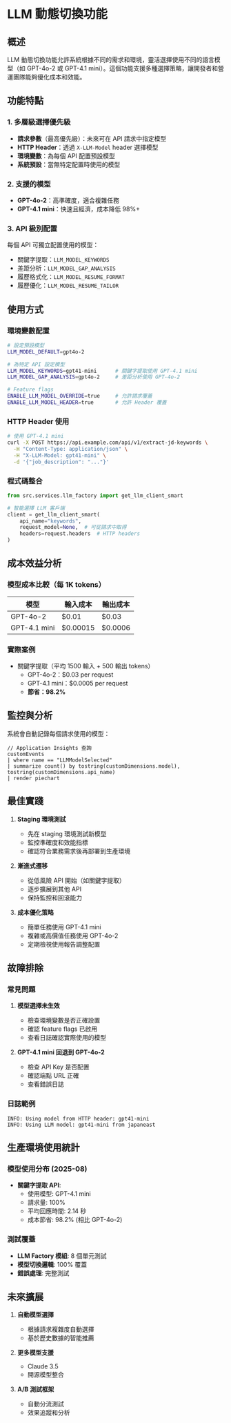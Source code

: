 # LLM 動態切換功能

## 概述

LLM 動態切換功能允許系統根據不同的需求和環境，靈活選擇使用不同的語言模型（如 GPT-4o-2 或 GPT-4.1 mini）。這個功能支援多種選擇策略，讓開發者和營運團隊能夠優化成本和效能。

## 功能特點

### 1. 多層級選擇優先級
- **請求參數**（最高優先級）：未來可在 API 請求中指定模型
- **HTTP Header**：透過 `X-LLM-Model` header 選擇模型
- **環境變數**：為每個 API 配置預設模型
- **系統預設**：當無特定配置時使用的模型

### 2. 支援的模型
- **GPT-4o-2**：高準確度，適合複雜任務
- **GPT-4.1 mini**：快速且經濟，成本降低 98%+

### 3. API 級別配置
每個 API 可獨立配置使用的模型：
- 關鍵字提取：`LLM_MODEL_KEYWORDS`
- 差距分析：`LLM_MODEL_GAP_ANALYSIS`
- 履歷格式化：`LLM_MODEL_RESUME_FORMAT`
- 履歷優化：`LLM_MODEL_RESUME_TAILOR`

## 使用方式

### 環境變數配置

```bash
# 設定預設模型
LLM_MODEL_DEFAULT=gpt4o-2

# 為特定 API 設定模型
LLM_MODEL_KEYWORDS=gpt41-mini      # 關鍵字提取使用 GPT-4.1 mini
LLM_MODEL_GAP_ANALYSIS=gpt4o-2     # 差距分析使用 GPT-4o-2

# Feature flags
ENABLE_LLM_MODEL_OVERRIDE=true     # 允許請求覆蓋
ENABLE_LLM_MODEL_HEADER=true       # 允許 Header 覆蓋
```

### HTTP Header 使用

```bash
# 使用 GPT-4.1 mini
curl -X POST https://api.example.com/api/v1/extract-jd-keywords \
  -H "Content-Type: application/json" \
  -H "X-LLM-Model: gpt41-mini" \
  -d '{"job_description": "..."}'
```

### 程式碼整合

```python
from src.services.llm_factory import get_llm_client_smart

# 智能選擇 LLM 客戶端
client = get_llm_client_smart(
    api_name="keywords",
    request_model=None,  # 可從請求中取得
    headers=request.headers  # HTTP headers
)
```

## 成本效益分析

### 模型成本比較（每 1K tokens）
| 模型 | 輸入成本 | 輸出成本 |
|------|----------|----------|
| GPT-4o-2 | $0.01 | $0.03 |
| GPT-4.1 mini | $0.00015 | $0.0006 |

### 實際案例
- 關鍵字提取（平均 1500 輸入 + 500 輸出 tokens）
  - GPT-4o-2：$0.03 per request
  - GPT-4.1 mini：$0.0005 per request
  - **節省：98.2%**

## 監控與分析

系統會自動記錄每個請求使用的模型：

```kusto
// Application Insights 查詢
customEvents
| where name == "LLMModelSelected"
| summarize count() by tostring(customDimensions.model), tostring(customDimensions.api_name)
| render piechart
```

## 最佳實踐

1. **Staging 環境測試**
   - 先在 staging 環境測試新模型
   - 監控準確度和效能指標
   - 確認符合業務需求後再部署到生產環境

2. **漸進式遷移**
   - 從低風險 API 開始（如關鍵字提取）
   - 逐步擴展到其他 API
   - 保持監控和回滾能力

3. **成本優化策略**
   - 簡單任務使用 GPT-4.1 mini
   - 複雜或高價值任務使用 GPT-4o-2
   - 定期檢視使用報告調整配置

## 故障排除

### 常見問題

1. **模型選擇未生效**
   - 檢查環境變數是否正確設置
   - 確認 feature flags 已啟用
   - 查看日誌確認實際使用的模型

2. **GPT-4.1 mini 回退到 GPT-4o-2**
   - 檢查 API Key 是否配置
   - 確認端點 URL 正確
   - 查看錯誤日誌

### 日誌範例
```
INFO: Using model from HTTP header: gpt41-mini
INFO: Using LLM model: gpt41-mini from japaneast
```

## 生產環境使用統計

### 模型使用分布 (2025-08)
- **關鍵字提取 API**: 
  - 使用模型: GPT-4.1 mini
  - 請求量: 100%
  - 平均回應時間: 2.14 秒
  - 成本節省: 98.2% (相比 GPT-4o-2)

### 測試覆蓋
- **LLM Factory 模組**: 8 個單元測試
- **模型切換邏輯**: 100% 覆蓋
- **錯誤處理**: 完整測試

## 未來擴展

1. **自動模型選擇**
   - 根據請求複雜度自動選擇
   - 基於歷史數據的智能推薦

2. **更多模型支援**
   - Claude 3.5
   - 開源模型整合

3. **A/B 測試框架**
   - 自動分流測試
   - 效果追蹤和分析